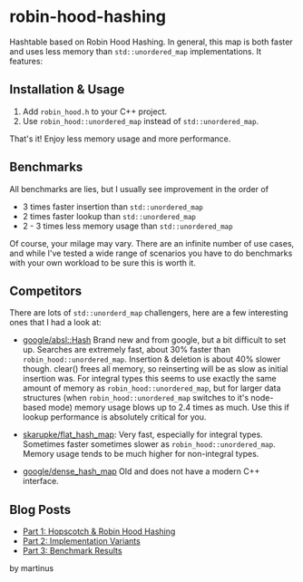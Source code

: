 robin-hood-hashing
==================

Hashtable based on Robin Hood Hashing. In general, this map is both faster and uses less memory than `std::unordered_map` implementations. It features:

## Installation & Usage

1. Add `robin_hood.h` to your C++ project.
1. Use `robin_hood::unordered_map` instead of `std::unordered_map`.

That's it! Enjoy less memory usage and more performance.

## Benchmarks

All benchmarks are lies, but I usually see improvement in the order of

* 3 times faster insertion than `std::unordered_map`
* 2 times faster lookup than `std::unordered_map`
* 2 - 3 times less memory usage than `std::unordered_map`

Of course, your milage may vary. There are an infinite number of use cases, and while I've tested a wide range
of scenarios you have to do benchmarks with your own workload to be sure this is worth it.

## Competitors

There are lots of `std::unorderd_map` challengers, here are a few interesting ones that I had a look at:

* [google/absl::Hash](https://abseil.io/blog/20180927-swisstables) Brand new and from google, but a bit difficult to set up. Searches are extremely fast, about 30% faster than `robin_hood::unordered_map`. Insertion & deletion is about 40% slower though. clear() frees all memory, so reinserting will be as slow as initial insertion was. For integral types this seems to use exactly the same amount of memory as `robin_hood::unordered_map`, but for larger data structures (when `robin_hood::unordered_map` switches to it's node-based mode) memory usage blows up to 2.4 times as much. Use this if lookup performance is absolutely critical for you.

* [skarupke/flat_hash_map](https://github.com/skarupke/flat_hash_map/blob/master/flat_hash_map.hpp): Very fast, especially for integral types. Sometimes faster sometimes slower as `robin_hood::unordered_map`. Memory usage tends to be much higher for non-integral types.

* [google/dense_hash_map](http://goog-sparsehash.sourceforge.net/doc/dense_hash_map.html) Old and does not have a modern C++ interface.


## Blog Posts

* [Part 1: Hopscotch & Robin Hood Hashing](http://martin.ankerl.com/2016/09/15/very-fast-hashmap-in-c-part-1/)
* [Part 2: Implementation Variants](http://martin.ankerl.com/2016/09/21/very-fast-hashmap-in-c-part-2/)
* [Part 3: Benchmark Results](http://martin.ankerl.com/2016/09/21/very-fast-hashmap-in-c-part-3/)

by martinus

